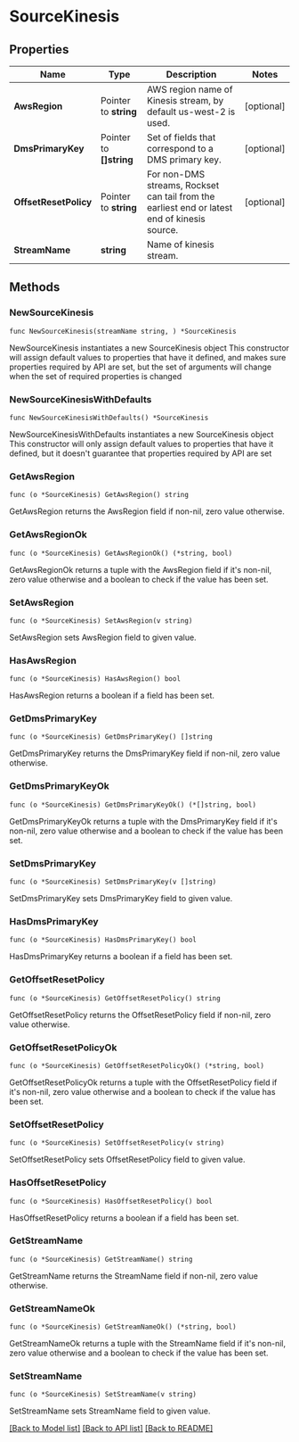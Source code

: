 # SourceKinesis

## Properties

Name | Type | Description | Notes
------------ | ------------- | ------------- | -------------
**AwsRegion** | Pointer to **string** | AWS region name of Kinesis stream, by default us-west-2 is used. | [optional] 
**DmsPrimaryKey** | Pointer to **[]string** | Set of fields that correspond to a DMS primary key. | [optional] 
**OffsetResetPolicy** | Pointer to **string** | For non-DMS streams, Rockset can tail from the earliest end or latest end of kinesis source. | [optional] 
**StreamName** | **string** | Name of kinesis stream. | 

## Methods

### NewSourceKinesis

`func NewSourceKinesis(streamName string, ) *SourceKinesis`

NewSourceKinesis instantiates a new SourceKinesis object
This constructor will assign default values to properties that have it defined,
and makes sure properties required by API are set, but the set of arguments
will change when the set of required properties is changed

### NewSourceKinesisWithDefaults

`func NewSourceKinesisWithDefaults() *SourceKinesis`

NewSourceKinesisWithDefaults instantiates a new SourceKinesis object
This constructor will only assign default values to properties that have it defined,
but it doesn't guarantee that properties required by API are set

### GetAwsRegion

`func (o *SourceKinesis) GetAwsRegion() string`

GetAwsRegion returns the AwsRegion field if non-nil, zero value otherwise.

### GetAwsRegionOk

`func (o *SourceKinesis) GetAwsRegionOk() (*string, bool)`

GetAwsRegionOk returns a tuple with the AwsRegion field if it's non-nil, zero value otherwise
and a boolean to check if the value has been set.

### SetAwsRegion

`func (o *SourceKinesis) SetAwsRegion(v string)`

SetAwsRegion sets AwsRegion field to given value.

### HasAwsRegion

`func (o *SourceKinesis) HasAwsRegion() bool`

HasAwsRegion returns a boolean if a field has been set.

### GetDmsPrimaryKey

`func (o *SourceKinesis) GetDmsPrimaryKey() []string`

GetDmsPrimaryKey returns the DmsPrimaryKey field if non-nil, zero value otherwise.

### GetDmsPrimaryKeyOk

`func (o *SourceKinesis) GetDmsPrimaryKeyOk() (*[]string, bool)`

GetDmsPrimaryKeyOk returns a tuple with the DmsPrimaryKey field if it's non-nil, zero value otherwise
and a boolean to check if the value has been set.

### SetDmsPrimaryKey

`func (o *SourceKinesis) SetDmsPrimaryKey(v []string)`

SetDmsPrimaryKey sets DmsPrimaryKey field to given value.

### HasDmsPrimaryKey

`func (o *SourceKinesis) HasDmsPrimaryKey() bool`

HasDmsPrimaryKey returns a boolean if a field has been set.

### GetOffsetResetPolicy

`func (o *SourceKinesis) GetOffsetResetPolicy() string`

GetOffsetResetPolicy returns the OffsetResetPolicy field if non-nil, zero value otherwise.

### GetOffsetResetPolicyOk

`func (o *SourceKinesis) GetOffsetResetPolicyOk() (*string, bool)`

GetOffsetResetPolicyOk returns a tuple with the OffsetResetPolicy field if it's non-nil, zero value otherwise
and a boolean to check if the value has been set.

### SetOffsetResetPolicy

`func (o *SourceKinesis) SetOffsetResetPolicy(v string)`

SetOffsetResetPolicy sets OffsetResetPolicy field to given value.

### HasOffsetResetPolicy

`func (o *SourceKinesis) HasOffsetResetPolicy() bool`

HasOffsetResetPolicy returns a boolean if a field has been set.

### GetStreamName

`func (o *SourceKinesis) GetStreamName() string`

GetStreamName returns the StreamName field if non-nil, zero value otherwise.

### GetStreamNameOk

`func (o *SourceKinesis) GetStreamNameOk() (*string, bool)`

GetStreamNameOk returns a tuple with the StreamName field if it's non-nil, zero value otherwise
and a boolean to check if the value has been set.

### SetStreamName

`func (o *SourceKinesis) SetStreamName(v string)`

SetStreamName sets StreamName field to given value.



[[Back to Model list]](../README.md#documentation-for-models) [[Back to API list]](../README.md#documentation-for-api-endpoints) [[Back to README]](../README.md)


